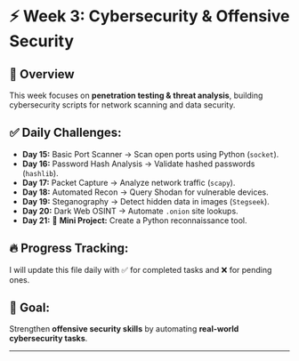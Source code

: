 # ⚡ Week 3: Cybersecurity & Offensive Security

## 📅 Overview
This week focuses on **penetration testing & threat analysis**, building cybersecurity scripts for network scanning and data security.

## ✅ Daily Challenges:
- **Day 15:** Basic Port Scanner → Scan open ports using Python (`socket`).
- **Day 16:** Password Hash Analysis → Validate hashed passwords (`hashlib`).
- **Day 17:** Packet Capture → Analyze network traffic (`scapy`).
- **Day 18:** Automated Recon → Query Shodan for vulnerable devices.
- **Day 19:** Steganography → Detect hidden data in images (`Stegseek`).
- **Day 20:** Dark Web OSINT → Automate `.onion` site lookups.
- **Day 21:** 🏁 **Mini Project:** Create a Python reconnaissance tool.

## 🔥 Progress Tracking:
I will update this file daily with ✅ for completed tasks and ❌ for pending ones.

## 🚀 Goal:
Strengthen **offensive security skills** by automating **real-world cybersecurity tasks**.

---
